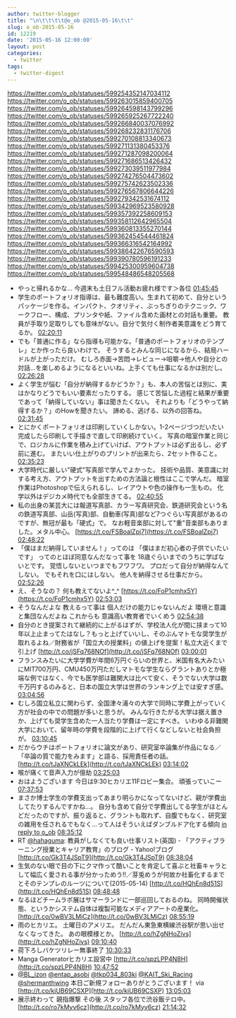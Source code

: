 ```yaml
---
author: twitter-blogger
title: "\n\t\t\t\t@o_ob @2015-05-16\t\t"
slug: o_ob-2015-05-16
id: 12219
date: '2015-05-16 12:00:00'
layout: post
categories:
  - twitter
tags:
  - twitter-digest
---
```


https://twitter.com/o_ob/statuses/599254352147034112 https://twitter.com/o_ob/statuses/599263015859400705 https://twitter.com/o_ob/statuses/599264598143799296 https://twitter.com/o_ob/statuses/599265925267722240 https://twitter.com/o_ob/statuses/599266840037076992 https://twitter.com/o_ob/statuses/599268232831176706 https://twitter.com/o_ob/statuses/599270108813340673 https://twitter.com/o_ob/statuses/599271131380453376 https://twitter.com/o_ob/statuses/599271287098200064 https://twitter.com/o_ob/statuses/599271686513426432 https://twitter.com/o_ob/statuses/599273039511977984 https://twitter.com/o_ob/statuses/599274276504473602 https://twitter.com/o_ob/statuses/599275742623502336 https://twitter.com/o_ob/statuses/599276567806644226 https://twitter.com/o_ob/statuses/599279342531674112 https://twitter.com/o_ob/statuses/599342969523580928 https://twitter.com/o_ob/statuses/599357392258609153 https://twitter.com/o_ob/statuses/599358112642965504 https://twitter.com/o_ob/statuses/599360813355270144 https://twitter.com/o_ob/statuses/599362454544461824 https://twitter.com/o_ob/statuses/599366316542164992 https://twitter.com/o_ob/statuses/599386422676590593 https://twitter.com/o_ob/statuses/599390780596191233 https://twitter.com/o_ob/statuses/599425300959604738 https://twitter.com/o_ob/statuses/599548486548205568  

*   やっと帰れるかな... 今週末も土日フル活動お疲れ様です＞各位 [01:45:45](https://twitter.com/o_ob/statuses/599254352147034112)
*   学生のポートフォリオ指導は、最も難度高い。生まれて初めて、自分というパッケージを作る。インパクト、クオリティ、ぶっちぎりのテクニック、ワークフロー、構成、プリンタや紙、ファイル含めた画材との対話も重要。 教員が手取り足取りしても意味がない。自分で気付く制作者美意識をどう育てるか。 [02:20:11](https://twitter.com/o_ob/statuses/599263015859400705)
*   でも「普通に作る」なら指導も可能かな。「普通のポートフォリオのテンプレ」とか作ったら良いわけで。 そうするとみんな同じになるから、結局ハードルが上がっただけ。 むしろ赤面→苦悶→レビュー→咀嚼→他人や自分との対話...を楽しめるようになるといいね。上手くても仕事になるかは別だし。 [02:26:28](https://twitter.com/o_ob/statuses/599264598143799296)
*   よく学生が悩む「自分が納得するかどうか？」も、本人の苦悩とは別に、実はかなりどうでもいい要素だったりする。 感じて苦悩した過程と結果が重要であって「納得していない」事は聞きたくない。 それよりも「どうやって納得するか？」のHowを聞きたい。 諦める、逃げる、以外の回答ね。 [02:31:45](https://twitter.com/o_ob/statuses/599265925267722240)
*   とにかくポートフォリオは印刷していくしかない。1-2ページづつだいたい完成したら印刷して手描きで直して印刷続けていく。 写真の暗室作業と同じで、ロジカルに作業を積み上げていけば、アウトプットは必ず出るし、必ず前に進む。 またいい仕上がりのプリントが出来たら、2セット作ること。 [02:35:23](https://twitter.com/o_ob/statuses/599266840037076992)
*   大学時代に厳しい"硬式"写真部で学んでよかった。 技術や品質、美意識に対する考え方、アウトプットを出すための方法論と根性はここで学んだ。 暗室作業はPhotoshopで伝えられるし、レイアウトや色の操作も一生もの。 化学以外はデジカメ時代でも全部生きてる。 [02:40:55](https://twitter.com/o_ob/statuses/599268232831176706)
*   私の出身の某芸大には報道写真部、カラー写真研究会、鉄道研究会という名の鉄道写真部、山岳(写真)部、自動車(写真)部など7つぐらい写真部があるのですが、無冠が最も「硬式」で。 なお軽音楽部に対して"重"音楽部もありました。メタル中心。 [https://t.co/FSBoalZpj7](https://t.co/FSBoalZpj7) [02:48:22](https://twitter.com/o_ob/statuses/599270108813340673)
*   「僕はまだ納得していません！」ってのは 「僕はまだ初心者の子供でいたいです」 ってのとほぼ同意なんだなって事を 18歳ぐらいまでのうちに学ばないとです。 覚悟しないといつまでもフワフワ。 プロだって自分が納得なんてしない。 でもそれを口にはしない。 他人を納得させる仕事だから。 [02:52:26](https://twitter.com/o_ob/statuses/599271131380453376)
*   え、そうなの？ 何も教えてないよ^_^ [https://t.co/FoP1cmhx5Y](https://t.co/FoP1cmhx5Y) [02:53:03](https://twitter.com/o_ob/statuses/599271287098200064)
*   そうなんだよな 教えるって事は 個人だけの能力じゃないんだよ 環境と意識と集団なんだよね これからも 意識高い教育者でいくめう [02:54:38](https://twitter.com/o_ob/statuses/599271686513426432)
*   自分のとき提案されて継続的に上がるはずが、学校法人化が間に挟まって10年以上止まってたはなし？もっと上げていいし、そのぶんマトモな奨学生が取れるよね／財務省が「国立大の授業料」の値上げを提案！私立大近くまで引上げ [http://t.co/jSFq768NOf](http://t.co/jSFq768NOf) [03:00:01](https://twitter.com/o_ob/statuses/599273039511977984)
*   フランスみたいに大学学費が年間6万円ぐらいの世界と、米国有名大みたいにMIT700万円、CMU450万円ただしマトモな学生ならグラントありとか極端な例ではなく、今でも医学部は難関大は比べて安く、そうでない大学は数千万円するのみると、日本の国立大学は世界のランキング上では安すぎ感。 [03:04:56](https://twitter.com/o_ob/statuses/599274276504473602)
*   むしろ国立私立に関わらず、全国津々浦々の大学で同時に学費上がっていく方が社会の中での問題が多いと思うが。 みんな行きたがる大学は据え置きか、上げても奨学生含めた一人当たり学費は一定にすべき。 いわゆる非難関大学において、留年時の学費を段階的に上げて行くなどしないと社会負担が。 [03:10:45](https://twitter.com/o_ob/statuses/599275742623502336)
*   だからウチはポートフォリオに論文があり、研究室卒論集が作品になる／「卒論の質で能力をみます」と語る、採用責任者の話。 [http://t.co/tJaXNCkLEk](http://t.co/tJaXNCkLEk) [03:14:02](https://twitter.com/o_ob/statuses/599276567806644226)
*   喉が痛くて音声入力が億劫 [03:25:03](https://twitter.com/o_ob/statuses/599279342531674112)
*   おはようございます 今日は9:30ヒカリエ11Fロビー集合。 頑張っていこー [07:37:53](https://twitter.com/o_ob/statuses/599342969523580928)
*   まさか博士学生の学費支出ってあまり明らかになってないけど、親が学費出してたりするんですかね...。 自分も含めて自分で学費出してる学生がほとんどだったのですが、振り返ると、グラントも取れず、自腹でもなく、研究室の雑用を任されるでもなく...って人はそういえばダンブルドア化する傾向 [in reply to o_ob](https://twitter.com/o_ob/statuses/599274276504473602) [08:35:12](https://twitter.com/o_ob/statuses/599357392258609153)
*   RT [@hahaguma](https://twitter.com/hahaguma): 教員がしなくても良い仕事リスト(英国) - 「アクティブラーニング授業とキャリア教育」のブログ - Yahoo!ブログ [http://t.co/Gk3T4JSpT9](http://t.co/Gk3T4JSpT9) [08:38:04](https://twitter.com/o_ob/statuses/599358112642965504)
*   生気のない眼で目の下にクマ作って酷いことを肯定して喜ぶと社畜キャラとして幅広く愛される事が分かっためう!!／芽兎めうが何故か社畜化するまでとそのテンプレのルーツについて(2015-05-14) [http://t.co/HQhEn8d51S](http://t.co/HQhEn8d51S) [08:48:48](https://twitter.com/o_ob/statuses/599360813355270144)
*   なるほどチームラボ展はサマーランドに一部巡回しておるのね。 同時開催状態、というかシステム自体は複製可能なメディアアートの産業化。 [http://t.co/0wBV3LMiCz](http://t.co/0wBV3LMiCz) [08:55:19](https://twitter.com/o_ob/statuses/599362454544461824)
*   雨のヒカリエ。 土曜日のアメリエ。 だんだん東急東横線渋谷駅が思い出せなくなってきた。 あの眼模様とか。 [http://t.co/hZgNHoZivs](http://t.co/hZgNHoZivs) [09:10:40](https://twitter.com/o_ob/statuses/599366316542164992)
*   荷下ろしバケツリレー無事終了 [10:30:33](https://twitter.com/o_ob/statuses/599386422676590593)
*   Manga Generatorヒカリエ設営中 [http://t.co/spzLPP4N8H](http://t.co/spzLPP4N8H) [10:47:52](https://twitter.com/o_ob/statuses/599390780596191233)
*   [@BL_izon](https://twitter.com/BL_izon) [@entap_asobi](https://twitter.com/entap_asobi) [@tkp034_803ki](https://twitter.com/tkp034_803ki) [@KAIT_Ski_Racing](https://twitter.com/KAIT_Ski_Racing) [@shermanthwing](https://twitter.com/shermanthwing) 本日ご新規フォローありがとうございます！ via [http://t.co/kiUB69CSXP](http://t.co/kiUB69CSXP) [13:05:03](https://twitter.com/o_ob/statuses/599425300959604738)
*   展示終わって 親指爆撃 その後 スタッフ各位で渋谷飯テロ中。 [http://t.co/ro7kMyv6cz](http://t.co/ro7kMyv6cz) [21:14:32](https://twitter.com/o_ob/statuses/599548486548205568)